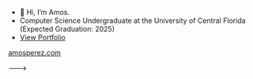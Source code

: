 
<!--- <a href="https://amosperez.com/">amosperez.com</a> --->

- 👋 Hi, I’m Amos.
- Computer Science Undergraduate at the University of Central Florida (Expected Graduation: 2025)
- <a href="https://amosperez.com/">View Portfolio</a>

<!---- 💞️ I’m looking to collaborate on things that are cool.
- 👀 Check out what I'm working on below or check out my website --> <a href="https://amosperez.com/">amosperez.com</a>

--->


<!---
amosperez/amosperez is a ✨ special ✨ repository because its `README.md` (this file) appears on your GitHub profile.
You can click the Preview link to take a look at your changes.
--->
